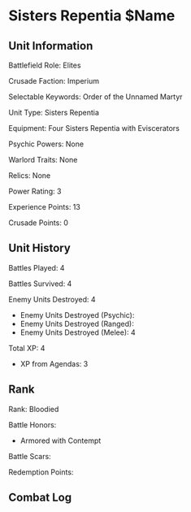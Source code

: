 Sisters Repentia $Name
====

Unit Information
----

Battlefield Role: Elites

Crusade Faction: Imperium

Selectable Keywords: Order of the Unnamed Martyr


Unit Type: Sisters Repentia

Equipment: Four Sisters Repentia with Eviscerators 

Psychic Powers: None

Warlord Traits: None

Relics: None


Power Rating: 3

Experience Points: 13

Crusade Points: 0


Unit History
---
Battles Played: 4

Battles Survived: 4

Enemy Units Destroyed: 4
* Enemy Units Destroyed (Psychic):
* Enemy Units Destroyed (Ranged):
* Enemy Units Destroyed (Melee): 4

Total XP: 4
* XP from Agendas: 3

Rank
----
Rank: Bloodied

Battle Honors:
* Armored with Contempt


Battle Scars:

Redemption Points: 


Combat Log
---
